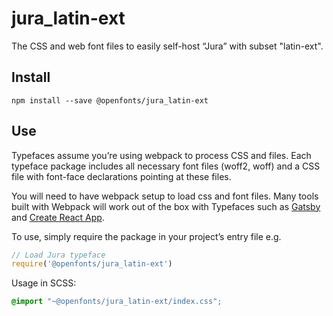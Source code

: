 
# jura_latin-ext

The CSS and web font files to easily self-host “Jura” with subset "latin-ext".

## Install

`npm install --save @openfonts/jura_latin-ext`

## Use

Typefaces assume you’re using webpack to process CSS and files. Each typeface
package includes all necessary font files (woff2, woff) and a CSS file with
font-face declarations pointing at these files.

You will need to have webpack setup to load css and font files. Many tools built
with Webpack will work out of the box with Typefaces such as [Gatsby](https://github.com/gatsbyjs/gatsby)
and [Create React App](https://github.com/facebookincubator/create-react-app).

To use, simply require the package in your project’s entry file e.g.

```javascript
// Load Jura typeface
require('@openfonts/jura_latin-ext')
```

Usage in SCSS:
```scss
@import "~@openfonts/jura_latin-ext/index.css";
```
